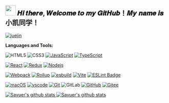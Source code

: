 
<h2 ><img src="https://cdn.jsdelivr.net/gh/dmego/images/img/Hi.gif" height="32" /> 𝑯𝒊 𝒕𝒉𝒆𝒓𝒆, 𝑾𝒆𝒍𝒄𝒐𝒎𝒆 𝒕𝒐 𝒎𝒚 𝑮𝒊𝒕𝑯𝒖𝒃！𝑴𝒚 𝒏𝒂𝒎𝒆 𝒊𝒔 小凯同学！</h2>

<p>
  <a href="https://juejin.cn/user/1093344720597416"><img src="https://img.shields.io/badge/juejin-小凯同学-blue" alt="juejin"></a>
</p>

**Languages and Tools:**  

![HTML5](https://img.shields.io/badge/-HTML5-%23E44D27?style=flat-square&logo=html5&logoColor=ffffff)
![CSS3](https://img.shields.io/badge/-CSS3-%231572B6?style=flat-square&logo=css3)
[![JavaScript](https://img.shields.io/badge/-JavaScript-%23F7DF1C?style=flat-square&logo=javascript&logoColor=000000&labelColor=%23F7DF1C&color=%23FFCE5A)](https://developer.mozilla.org/zh-CN/docs/learn/JavaScript)
[![TypeScript](https://img.shields.io/badge/-TypeScript-007ACC?style=flat-square&logo=typescript&logoColor=white)](https://www.typescriptlang.org/)

[![React](https://img.shields.io/badge/-React-%23282C34?style=flat-square&logo=react)](https://react.dev/)
[![Redux](https://img.shields.io/badge/Redux-6b41b4?logo=redux&logoColor=fff&style=flat-square)](https://cn.redux.js.org/)
[![Nodejs](https://img.shields.io/badge/-Node.js-%23282C34?style=flat-square&logo=node.js)](https://nodejs.org/en)

[![Webpack](https://img.shields.io/badge/-Webpack-%232C3A42?style=flat-square&logo=webpack)](https://www.webpackjs.com/)
[![Rollup](https://img.shields.io/badge/-Rollup-%23EC4A3F?style=flat-square&logo=rollupdotjs&logoColor=ffffff)](https://rollupjs.org/introduction/)
[![esbuild](https://img.shields.io/badge/esbuild-FFCF00?logo=esbuild&logoColor=000&style=flat-square)](https://esbuild.docschina.org/)
[![Vite](https://img.shields.io/badge/Vite-646CFF?logo=vite&logoColor=fff&style=flat-square)](https://cn.vitejs.dev/)
[![ESLint Badge](https://img.shields.io/badge/ESLint-4B32C3?logo=eslint&logoColor=fff&style=flat-square)](https://eslint.org/)

[![macOS](https://img.shields.io/badge/-macOS-%232C3A42?style=flat-square&logo=apple)](https://support.apple.com/zh-cn/macos)
[![vscode](https://img.shields.io/badge/IDE-VSCode-blue?style=flat-square&logo=visual-studio-code&logoColor=ffffff)](https://code.visualstudio.com/)
[![Git](https://img.shields.io/badge/-Git-%23F05032?style=flat-square&logo=git&logoColor=%23ffffff)](https://git-scm.com/book/zh/v2/%E8%B5%B7%E6%AD%A5-%E5%AE%89%E8%A3%85-Git)
![GitLab](https://img.shields.io/badge/-GitLab-FCA121?style=flat-square&logo=gitlab)
[![GitHub](https://img.shields.io/badge/-GitHub-1d2024?style=flat-square&logo=github)](https://github.com/XKFE)
[![Gitee](https://img.shields.io/badge/-Gitee-b21e21?style=flat-square&logo=gitee)](https://gitee.com/)

<a href="https://github.com/XKFE">
  <img src="https://github-readme-stats.vercel.app/api?username=XKFE&show_icons=true&theme=radical"  alt="Savuer's github stats" data-canonical-src="https://github-readme-stats.vercel.app/api?username=XKFE&show_icons=true&theme=radical" style="max-width:100%;">
</a>
<a href="https://github.com/XKFE">
  <img src="https://github-readme-stats.vercel.app/api/top-langs/?username=XKFE&layout=compact&theme=radical" alt="Savuer's github stats" data-canonical-src="https://github-readme-stats.vercel.app/api?username=XKFE&show_icons=true&theme=radical" style="max-width:100%;">
</a>

<!--
**FCodeDev/FCodeDev** is a ✨ _special_ ✨ repository because its `README.md` (this file) appears on your GitHub profile.

Here are some ideas to get you started:

- 🔭 I’m currently working on ...
- 🌱 I’m currently learning ...
- 👯 I’m looking to collaborate on ...
- 🤔 I’m looking for help with ...
- 💬 Ask me about ...
- 📫 How to reach me: ...
- 😄 Pronouns: ...
- ⚡ Fun fact: ...
![MobX](https://img.shields.io/badge/MobX-F95?logo=mobx&logoColor=fff&style=flat-square)
-->
